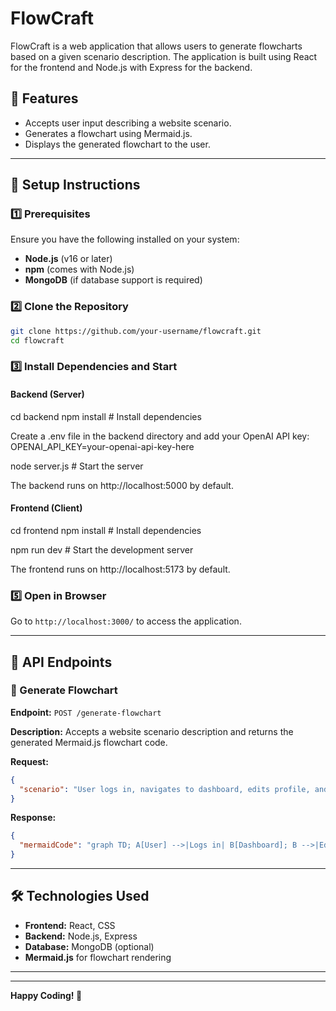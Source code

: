 
# FlowCraft

FlowCraft is a web application that allows users to generate flowcharts based on a given scenario description. The application is built using React for the frontend and Node.js with Express for the backend.

## 🚀 Features
- Accepts user input describing a website scenario.
- Generates a flowchart using Mermaid.js.
- Displays the generated flowchart to the user.

---

## 📌 Setup Instructions

### 1️⃣ Prerequisites
Ensure you have the following installed on your system:
- **Node.js** (v16 or later)
- **npm** (comes with Node.js)
- **MongoDB** (if database support is required)

### 2️⃣ Clone the Repository
```sh
git clone https://github.com/your-username/flowcraft.git
cd flowcraft
```


### 3️⃣ Install Dependencies and Start 
#### Backend (Server)
cd backend
npm install  # Install dependencies

Create a .env file in the backend directory and add your OpenAI API key: 
OPENAI_API_KEY=your-openai-api-key-here

node server.js  # Start the server

The backend runs on http://localhost:5000 by default.


#### Frontend (Client)
cd frontend
npm install  # Install dependencies

npm run dev  # Start the development server

The frontend runs on http://localhost:5173 by default.

### 5️⃣ Open in Browser
Go to `http://localhost:3000/` to access the application.

---

## 📡 API Endpoints

### 🔹 Generate Flowchart
**Endpoint:** `POST /generate-flowchart`

**Description:** Accepts a website scenario description and returns the generated Mermaid.js flowchart code.

**Request:**
```json
{
  "scenario": "User logs in, navigates to dashboard, edits profile, and logs out."
}
```

**Response:**
```json
{
  "mermaidCode": "graph TD; A[User] -->|Logs in| B[Dashboard]; B -->|Edits Profile| C[Profile]; C -->|Logs out| A;"
}
```

---

## 🛠️ Technologies Used
- **Frontend:** React, CSS
- **Backend:** Node.js, Express
- **Database:** MongoDB (optional)
- **Mermaid.js** for flowchart rendering

---



---

**Happy Coding! 🚀**




